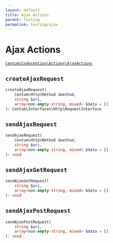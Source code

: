 ```yaml
---
layout: default
title: Ajax Actions
parent: Testing
permalink: testing/ajax
---
```




# Ajax Actions

[`Centum\Codeception\Actions\AjaxActions`](https://github.com/SidRoberts/centum/blob/main/src/Codeception/Actions/AjaxActions.php)



## `createAjaxRequest`

```php
createAjaxRequest(
    Centum\Http\Method $method,
    string $uri,
    array<non-empty-string, mixed> $data = []
): Centum\Interfaces\Http\RequestInterface
```



## `sendAjaxRequest`

```php
sendAjaxRequest(
    Centum\Http\Method $method,
    string $uri,
    array<non-empty-string, mixed> $data = []
): void
```



## `sendAjaxGetRequest`

```php
sendAjaxGetRequest(
    string $uri,
    array<non-empty-string, mixed> $data = []
): void
```



## `sendAjaxPostRequest`

```php
sendAjaxPostRequest(
    string $uri,
    array<non-empty-string, mixed> $data = []
): void
```
